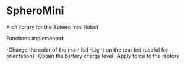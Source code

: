# SpheroMini
A c# library for the Sphero mini Robot


Functions implemented:

-Change the color of the main led
-Light up the rear led (useful for orientation)
-Obtain the battery charge level
-Apply force to the motors
